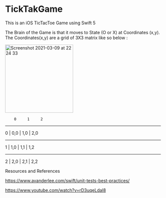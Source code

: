 # TickTakGame
This is an iOS TicTacToe Game using Swift 5

The Brain of the Game is that it moves to State (O or X) at Coordinates (x,y). 
The Coordinates(x,y) are a grid of 3X3 matrix like so below : 


<img width="220" alt="Screenshot 2021-03-09 at 22 24 33" src="https://user-images.githubusercontent.com/503469/110546500-7533c700-8126-11eb-8439-c5b397e2ba0f.png">





        0     1     2
   ____________________

0    | 0,0  | 1,0  | 2,0 
   ____________________

1    | 1,0  | 1,1  | 1,2   
   ____________________

2    | 2,0  | 2,1  | 2,2



Resources and References 

https://www.avanderlee.com/swift/unit-tests-best-practices/

https://www.youtube.com/watch?v=rD3uqeLdal8
